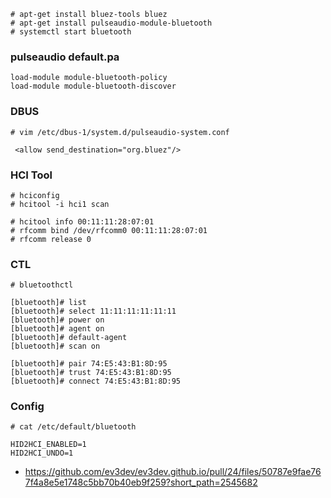 ```
# apt-get install bluez-tools bluez
# apt-get install pulseaudio-module-bluetooth
# systemctl start bluetooth
```

### pulseaudio default.pa

```
load-module module-bluetooth-policy
load-module module-bluetooth-discover
```

### DBUS

```
# vim /etc/dbus-1/system.d/pulseaudio-system.conf

 <allow send_destination="org.bluez"/> 
```

### HCI Tool

```
# hciconfig
# hcitool -i hci1 scan

# hcitool info 00:11:11:28:07:01
# rfcomm bind /dev/rfcomm0 00:11:11:28:07:01
# rfcomm release 0

```

### CTL

```
# bluetoothctl

[bluetooth]# list
[bluetooth]# select 11:11:11:11:11:11
[bluetooth]# power on
[bluetooth]# agent on
[bluetooth]# default-agent
[bluetooth]# scan on

[bluetooth]# pair 74:E5:43:B1:8D:95
[bluetooth]# trust 74:E5:43:B1:8D:95
[bluetooth]# connect 74:E5:43:B1:8D:95
```

### Config

```
# cat /etc/default/bluetooth

HID2HCI_ENABLED=1
HID2HCI_UNDO=1

```

- https://github.com/ev3dev/ev3dev.github.io/pull/24/files/50787e9fae767f4a8e5e1748c5bb70b40eb9f259?short_path=2545682

